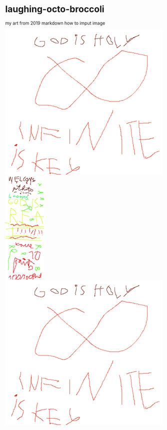 # laughing-octo-broccoli
my art from 2019
markdown how to imput image         


![alt text](godisholy.png "Logo Title Text 1")
![alt text](godisreal.png "Logo Title Text 1")
![alt text](godisholy.png "Logo Title Text 1")
